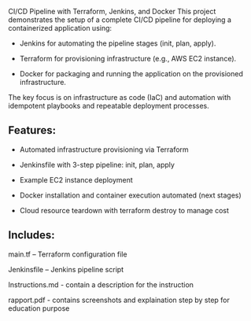 CI/CD Pipeline with Terraform, Jenkins, and Docker
This project demonstrates the setup of a complete CI/CD pipeline for deploying a containerized application using:

 - Jenkins for automating the pipeline stages (init, plan, apply).

 - Terraform for provisioning infrastructure (e.g., AWS EC2 instance).

 - Docker for packaging and running the application on the provisioned infrastructure.


The key focus is on infrastructure as code (IaC) and automation with idempotent playbooks and repeatable deployment processes.

 
## Features:

- Automated infrastructure provisioning via Terraform

- Jenkinsfile with 3-step pipeline: init, plan, apply

- Example EC2 instance deployment

- Docker installation and container execution automated (next stages)

- Cloud resource teardown with terraform destroy to manage cost

## Includes:

 main.tf – Terraform configuration file

 Jenkinsfile – Jenkins pipeline script

Instructions.md - contain a description for the instruction 

rapport.pdf - contains screenshots and explaination step by step  for education purpose

